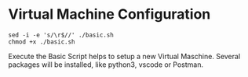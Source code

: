 # Virtual Machine Configuration

``` 
sed -i -e 's/\r$//' ./basic.sh
chmod +x ./basic.sh
```

Execute the Basic Script helps to setup a new Virtual Maschine. 
Several packages will be installed, like python3, vscode or Postman.

